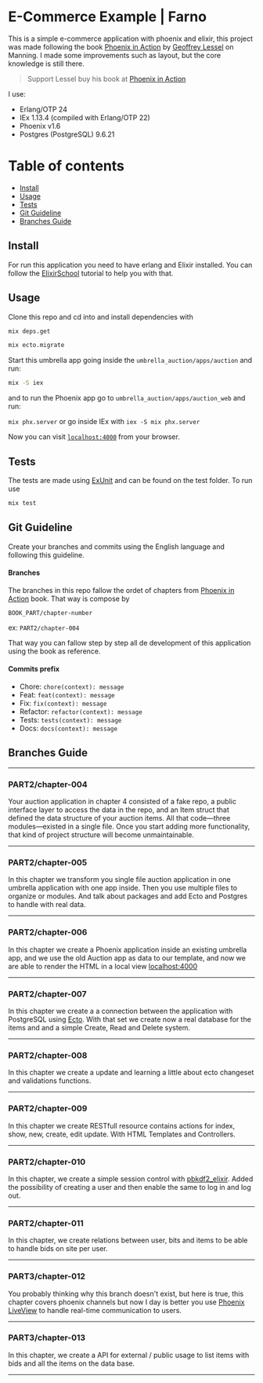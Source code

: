 # E-Commerce Example | Farno

This is a simple e-commerce application with phoenix and elixir, this project was made following the book  [Phoenix in Action](http://phoenixinaction.com) by [Geoffrey Lessel](https://twitter.com/geolessel) on Manning. I made some improvements such as layout, but the core knowledge is still there.

> Support Lessel buy his book at [Phoenix in Action](http://phoenixinaction.com)

I use:

- Erlang/OTP 24
- IEx 1.13.4 (compiled with Erlang/OTP 22)
- Phoenix v1.6
- Postgres (PostgreSQL) 9.6.21

Table of contents
=================

- [Install](#install)
- [Usage](#usage)
- [Tests](#tests)
- [Git Guideline](#git-guideline)
- [Branches Guide](#branches-guide)

## Install

For run this application you need to have erlang and Elixir installed. You can follow the [ElixirSchool](https://elixirschool.com/en/lessons/basics/basics#installing-elixir-1) tutorial to help you with that.  

## Usage

Clone this repo and cd into and install dependencies with

```bash
mix deps.get
```

```bash
mix ecto.migrate
```

Start this umbrella app going inside the `umbrella_auction/apps/auction` and run:

```bash
mix -S iex
```

and to run the Phoenix app go to `umbrella_auction/apps/auction_web` and run:

`mix phx.server` or go inside IEx with `iex -S mix phx.server`

Now you can visit [`localhost:4000`](http://localhost:4000) from your browser.

## Tests

The tests are made using [ExUnit](https://hexdocs.pm/ex_unit/main/ExUnit.html) and can be found on the test folder. To run use

```bash
mix test
```

## Git Guideline

Create your branches and commits using the English language and following this guideline.

#### Branches

The branches in this repo fallow the ordet of chapters from [Phoenix in Action](http://phoenixinaction.com) book. That way is compose by

`BOOK_PART/chapter-number`

ex: `PART2/chapter-004`

That way you can fallow step by step all de development of this application using the book as reference.

#### Commits prefix

- Chore: `chore(context): message`
- Feat: `feat(context): message`
- Fix: `fix(context): message`
- Refactor: `refactor(context): message`
- Tests: `tests(context): message`
- Docs: `docs(context): message`

## Branches Guide

---

### **PART2/chapter-004**

Your auction application in chapter 4 consisted of a fake repo, a public interface layer
to  access the  data in  the  repo,  and  an  Item  struct  that defined  the  data  structure of
your auction items. All that code—three modules—existed in a single file. Once you
start  adding  more  functionality,  that  kind  of  project  structure  will  become  unmaintainable.

---

### **PART2/chapter-005**

In this chapter we transform you single file auction application in one umbrella application with one app inside.
Then you use multiple files to organize or modules. And talk about packages and add Ecto and Postgres to handle with real data.

---

### **PART2/chapter-006**

In this chapter we create a Phoenix application inside an existing umbrella app, and we use the old Auction app as data to our template, and now we are able to render the HTML in a local view [localhost:4000](http://localhost:4000)

---

### **PART2/chapter-007**

In this chapter we create a a connection between the application with PostgreSQL using [Ecto](https://hexdocs.pm/ecto/Ecto.html). With that set we create now a real database for the items and and a simple Create, Read and Delete system.

---

### **PART2/chapter-008**

In this chapter we create a update and learning a little about ecto changeset and validations functions.

---

### **PART2/chapter-009**

In this chapter we create RESTfull resource contains actions for index, show, new, create, edit update. With HTML Templates and Controllers. 

---

### **PART2/chapter-010**

In this chapter, we create a simple session control with [pbkdf2_elixir](https://hex.pm/packages/pbkdf2_elixir). Added the possibility of creating a user and then
enable the same to log in and log out.

---

### **PART2/chapter-011**

In this chapter, we create relations between user, bits and items to be able to handle bids on site per user.


---
### **PART3/chapter-012**

You probably thinking why this branch doesn't exist, but here is true, this chapter covers phoenix channels but now I day is better you use [Phoenix LiveView](https://hexdocs.pm/phoenix_live_view/Phoenix.LiveView.html) to handle real-time communication to users.

---

### **PART3/chapter-013**

In this chapter, we create a API for external / public usage to list items with bids and all the items on the data base.

---

